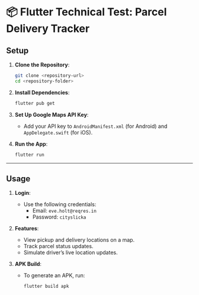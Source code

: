 # 📦 Flutter Technical Test: Parcel Delivery Tracker

## Setup

1. **Clone the Repository**:
   ```bash
   git clone <repository-url>
   cd <repository-folder>
   ```

2. **Install Dependencies**:
   ```bash
   flutter pub get
   ```

3. **Set Up Google Maps API Key**:
   - Add your API key to `AndroidManifest.xml` (for Android) and `AppDelegate.swift` (for iOS).

4. **Run the App**:
   ```bash
   flutter run
   ```

---

## Usage

1. **Login**:
   - Use the following credentials:
     - Email: `eve.holt@reqres.in`
     - Password: `cityslicka`

2. **Features**:
   - View pickup and delivery locations on a map.
   - Track parcel status updates.
   - Simulate driver’s live location updates.

3. **APK Build**:
   - To generate an APK, run:
     ```bash
     flutter build apk
     ```
